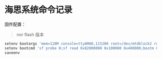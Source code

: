# 海思系统命令记录

固件配置：

> nor flash 版本

```sh
setenv bootargs 'mem=128M console=ttyAMA0,115200 root=/dev/mtdblock2 rootfstype=jffs2 rw mtdparts=hi_sfc:1M(boot),4M(kernel),-(rootfs)'
setenv bootcmd 'sf probe 0;sf read 0x82000000 0x100000 0x400000;bootm 0x82000000'
saveenv
```

